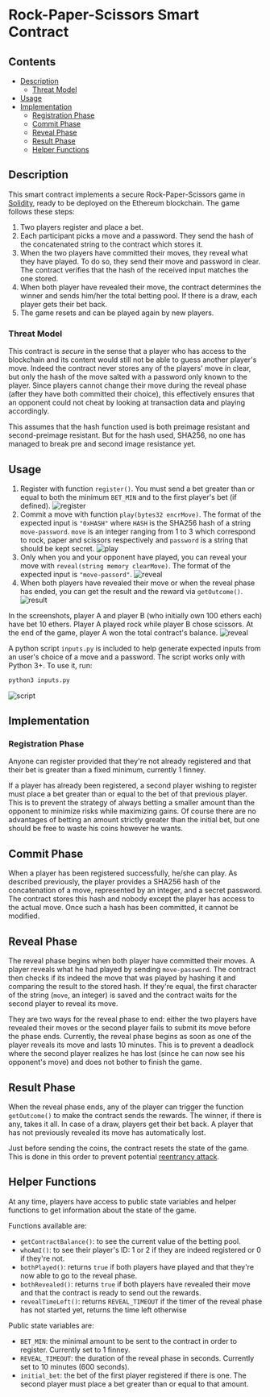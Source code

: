# Rock-Paper-Scissors Smart Contract

## Contents

* [Description](#description)
    * [Threat Model](#threat-model)
* [Usage](#usage)
* [Implementation](#implementation)
    * [Registration Phase](#registration-phase)
    * [Commit Phase](#commit-phase)
    * [Reveal Phase](#reveal-phase)
    * [Result Phase](#result-phase)
    * [Helper Functions](#helper-functions)


## Description

This smart contract implements a secure Rock-Paper-Scissors game in [Solidity](https://solidity.readthedocs.io/en/v0.5.3/index.html), ready to be deployed on the Ethereum blockchain. The game follows these steps:
1. Two players register and place a bet.
2. Each participant picks a move and a password. They send the hash of the concatenated string to the contract which stores it.
3. When the two players have committed their moves, they reveal what they have played. To do so, they send their move and password in clear. The contract verifies that the hash of the received input matches the one stored.
4. When both player have revealed their move, the contract determines the winner and sends him/her the total betting pool. If there is a draw, each player gets their bet back.
5. The game resets and can be played again by new players.

### Threat Model

This contract is *secure* in the sense that a player who has access to the blockchain and its content would still not be able to guess another player's move. Indeed the contract never stores any of the players' move in clear, but only the hash of the move salted with a password only known to the player. Since players cannot change their move during the reveal phase (after they have both committed their choice), this effectively ensures that an opponent could not cheat by looking at transaction data and playing accordingly.

This assumes that the hash function used is both preimage resistant  and second-preimage resistant. But for the hash used, SHA256, no one has managed to break pre and second image resistance yet.


## Usage

1. Register with function `register()`. You must send a bet greater than or equal to both the minimum `BET_MIN` and to the first player's bet (if defined).
![register](images/register.png)
2. Commit a move with function `play(bytes32 encrMove)`. The format of the expected input is `"0xHASH"` where `HASH` is the SHA256 hash of a string `move-password`. `move` is an integer ranging from 1 to 3 which correspond to rock, paper and scissors respectively and `password` is a string that should be kept secret.
![play](images/play.png)
3. Only when you and your opponent have played, you can reveal your move with `reveal(string memory clearMove)`. The format of the expected input is `"move-passord"`.
![reveal](images/reveal.png)
4. When both players have revealed their move or when the reveal phase has ended, you can get the result and the reward via `getOutcome()`.
![result](images/result.png)

In the screenshots, player A and player B (who initially own 100 ethers each) have bet 10 ethers. Player A played rock while player B chose scissors. At the end of the game, player A won the total contract's balance.
![reveal](images/gains.png)

A python script `inputs.py` is included to help generate expected inputs from an user's choice of a move and a password. The script works only with Python 3+. To use it, run:
```sh
python3 inputs.py
```
![script](images/script.png)


## Implementation

### Registration Phase

Anyone can register provided that they're not already registered and that their bet is greater than a fixed minimum, currently 1 finney.

If a player has already been registered, a second player wishing to register must place a bet greater than or equal to the bet of that previous player. This is to prevent the strategy of always betting a smaller amount than the opponent to minimize risks while maximizing gains. Of course there are no advantages of betting an amount strictly greater than the initial bet, but one should be free to waste his coins however he wants.

## Commit Phase

When a player has been registered successfully, he/she can play. As described previously, the player provides a SHA256 hash of the concatenation of a move, represented by an integer, and a secret password. The contract stores this hash and nobody except the player has access to the actual move. Once such a hash has been committed, it cannot be modified.

## Reveal Phase

The reveal phase begins when both player have committed their moves. A player reveals what he had played by sending `move-password`. The contract then checks if its indeed the move that was played by hashing it and comparing the result to the stored hash. If they're equal, the first character of the string (`move`, an integer) is saved and the contract waits for the second player to reveal its move.

They are two ways for the reveal phase to end: either the two players have revealed their moves or the second player fails to submit its move before the phase ends. Currently, the reveal phase begins as soon as one of the player reveals its move and lasts 10 minutes. This is to prevent a deadlock where the second player realizes he has lost (since he can now see his opponent's move) and does not bother to finish the game.

## Result Phase

When the reveal phase ends, any of the player can trigger the function `getOutcome()` to make the contract sends the rewards. The winner, if there is any, takes it all. In case of a draw, players get their bet back. A player that has not previously revealed its move has automatically lost.

Just before sending the coins, the contract resets the state of the game. This is done in this order to prevent potential [reentrancy attack](https://solidity.readthedocs.io/en/v0.4.24/security-considerations.html#re-entrancy).

## Helper Functions

At any time, players have access to public state variables and helper functions to get information about the state of the game.

Functions available are:
* `getContractBalance()`: to see the current value of the betting pool.
* `whoAmI()`: to see their player's ID: 1 or 2 if they are indeed registered or 0 if they're not.
* `bothPlayed()`: returns `true` if both players have played and that they're now able to go to the reveal phase.
* `bothRevealed()`: returns `true` if both players have revealed their move and that the contract is ready to send out the rewards.
* `revealTimeLeft()`: returns `REVEAL_TIMEOUT` if the timer of the reveal phase has not started yet, returns the time left otherwise

Public state variables are:
* `BET_MIN`: the minimal amount to be sent to the contract in order to register. Currently set to 1 finney.
* `REVEAL_TIMEOUT`: the duration of the reveal phase in seconds. Currently set to 10 minutes (600 seconds).
* `initial_bet`: the bet of the first player registered if there is one. The second player must place a bet greater than or equal to that amount.

